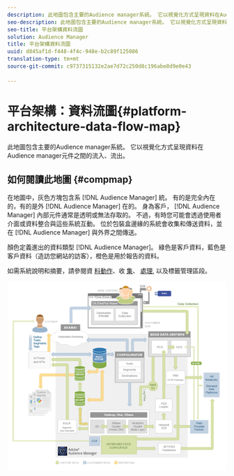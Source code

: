 ```yaml
---
description: 此地圖包含主要的Audience manager系統。 它以視覺化方式呈現資料在Audience manager元件之間的流入、流出。
seo-description: 此地圖包含主要的Audience manager系統。 它以視覺化方式呈現資料在Audience manager元件之間的流入、流出。
seo-title: 平台架構資料流圖
solution: Audience Manager
title: 平台架構資料流圖
uuid: d845af1d-f448-4f4c-948e-b2c89f125086
translation-type: tm+mt
source-git-commit: c9737315132e2ae7d72c250d8c196abe8d9e0e43

---
```



# 平台架構：資料流圖{#platform-architecture-data-flow-map}

此地圖包含主要的Audience manager系統。 它以視覺化方式呈現資料在Audience manager元件之間的流入、流出。

## 如何閱讀此地圖 {#compmap}

<!-- 

c_compmap.xml

 -->

在地圖中，灰色方塊包含系 [!DNL Audience Manager] 統。 有的是完全內在的，有的是外 [!DNL Audience Manager] 在的。 身為客戶， [!DNL Audience Manager] 內部元件通常是透明或無法存取的。 不過，有時您可能會透過使用者介面或資料整合與這些系統互動。 位於包裝盒邊緣的系統會收集和傳送資料，並在 [!DNL Audience Manager] 與外界之間傳送。

顏色定義進出的資料類型 [!DNL Audience Manager]。 綠色是客戶資料，藍色是客戶資料（造訪您網站的訪客），橙色是用於報告的資料。

如需系統說明和摘要，請參閱資 [料動作](../../reference/system-components/components-data-action.md)、收 [集](../../reference/system-components/components-data-collection.md)、 [處理](../../reference/system-components/components-data-processing.md), [](../../reference/system-components/components-tag-management.md) 以及標籤管理區段。

![](assets/flowmap.png)

